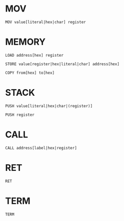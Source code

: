 # MOV

```
MOV value[literal|hex|char] register
```

# MEMORY

```
LOAD address[hex] register
```

```
STORE value[register|hex|literal|char] address[hex]
```

```
COPY from[hex] to[hex]
```

# STACK

```
PUSH value[literal|hex|char|(register)]
```

```
PUSH register
```

# CALL

```
CALL address[label|hex|register]
```

# RET

```
RET
```

# TERM

```
TERM
```
